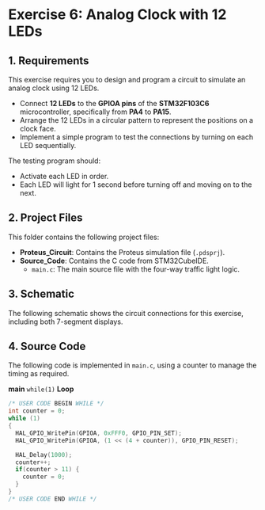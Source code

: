 # Exercise 6: Analog Clock with 12 LEDs

## 1. Requirements

This exercise requires you to design and program a circuit to simulate an analog clock using 12 LEDs.
* Connect **12 LEDs** to the **GPIOA pins** of the **STM32F103C6** microcontroller, specifically from **PA4** to **PA15**.
* Arrange the 12 LEDs in a circular pattern to represent the positions on a clock face.
* Implement a simple program to test the connections by turning on each LED sequentially.

The testing program should:
* Activate each LED in order.
* Each LED will light for 1 second before turning off and moving on to the next.

## 2. Project Files

This folder contains the following project files: 
* **Proteus_Circuit**: Contains the Proteus simulation file (`.pdsprj`).
* **Source_Code**: Contains the C code from STM32CubeIDE.
    * `main.c`: The main source file with the four-way traffic light logic.

## 3. Schematic

The following schematic shows the circuit connections for this exercise, including both 7-segment displays.

## 4. Source Code

The following code is implemented in `main.c`, using a counter to manage the timing as required.

**main** `while(1)` **Loop**
```c
/* USER CODE BEGIN WHILE */
int counter = 0;
while (1)
{
  HAL_GPIO_WritePin(GPIOA, 0xFFF0, GPIO_PIN_SET);
  HAL_GPIO_WritePin(GPIOA, (1 << (4 + counter)), GPIO_PIN_RESET);

  HAL_Delay(1000);
  counter++;
  if(counter > 11) {
    counter = 0;
  }
}
/* USER CODE END WHILE */
